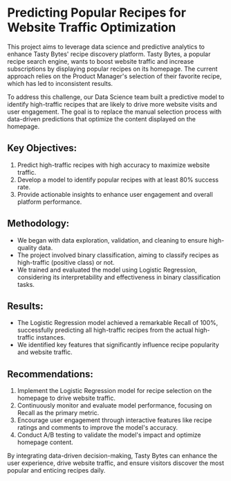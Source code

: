 # Predicting Popular Recipes for Website Traffic Optimization

This project aims to leverage data science and predictive analytics to enhance Tasty Bytes' recipe discovery platform. Tasty Bytes, a popular recipe search engine, wants to boost website traffic and increase subscriptions by displaying popular recipes on its homepage. The current approach relies on the Product Manager's selection of their favorite recipe, which has led to inconsistent results.

To address this challenge, our Data Science team built a predictive model to identify high-traffic recipes that are likely to drive more website visits and user engagement. The goal is to replace the manual selection process with data-driven predictions that optimize the content displayed on the homepage.

## Key Objectives:

1. Predict high-traffic recipes with high accuracy to maximize website traffic.
3. Develop a model to identify popular recipes with at least 80% success rate.
4. Provide actionable insights to enhance user engagement and overall platform performance.

## Methodology:

- We began with data exploration, validation, and cleaning to ensure high-quality data.
- The project involved binary classification, aiming to classify recipes as high-traffic (positive class) or not.
- We trained and evaluated the model using Logistic Regression, considering its interpretability and effectiveness in binary classification tasks.

## Results:

- The Logistic Regression model achieved a remarkable Recall of 100%, successfully predicting all high-traffic recipes from the actual high-traffic instances.
- We identified key features that significantly influence recipe popularity and website traffic.

## Recommendations:

1. Implement the Logistic Regression model for recipe selection on the homepage to drive website traffic.
2. Continuously monitor and evaluate model performance, focusing on Recall as the primary metric.
3. Encourage user engagement through interactive features like recipe ratings and comments to improve the model's accuracy.
4. Conduct A/B testing to validate the model's impact and optimize homepage content.

By integrating data-driven decision-making, Tasty Bytes can enhance the user experience, drive website traffic, and ensure visitors discover the most popular and enticing recipes daily.
